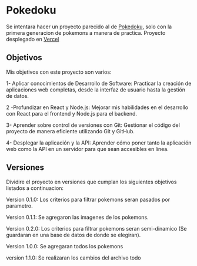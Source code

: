 # Pokedoku

Se intentara hacer un proyecto parecido al de [Pokedoku](https://pokedoku.com/), solo con la primera generacion de
pokemons a manera de practica. Proyecto desplegado en [Vercel](https://pokedoku-front.vercel.app/)

## Objetivos

Mis objetivos con este proyecto son varios:

1- Aplicar conocimientos de Desarrollo de Software: Practicar la creación de aplicaciones web completas, desde la interfaz de usuario hasta la gestión de datos.

2 -Profundizar en React y Node.js: Mejorar mis habilidades en el desarrollo con React para el frontend y Node.js para el backend.

3- Aprender sobre control de versiones con Git: Gestionar el código del proyecto de manera eficiente utilizando Git y GitHub.

4- Desplegar la aplicación y la API: Aprender cómo poner tanto la aplicación web como la API en un servidor para que sean accesibles en línea.

## Versiones

Dividire el proyecto en versiones que cumplan los siguientes objetivos listados a continuacion:

Version 0.1.0: Los criterios para filtrar pokemons seran pasados por parametro.

Version 0.1.1: Se agregaron las imagenes de los pokemons.

Version 0.2.0: Los criterios para filtrar pokemons seran semi-dinamico (Se guardaran en una base de datos de donde se elegiran).

Version 1.0.0: Se agregaran todos los pokemons

version 1.1.0: Se realizaran los cambios del archivo todo

